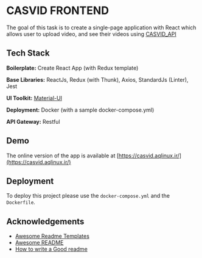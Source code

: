 # CASVID FRONTEND
The goal of this task is to create a single-page application with React which allows user to upload video, 
and see their videos using [CASVID_API](https://github.com/thg303/ghanavatian_20210705_api)  

## Tech Stack  
**Boilerplate:** Create React App (with Redux template)  
  
**Base Libraries:** ReactJs, Redux (with Thunk), Axios, StandardJs (Linter), Jest 
  
**UI Toolkit:** [Material-UI](https://material-ui.com/)  
  
**Deployment:** Docker (with a sample docker-compose.yml)  
  
**API Gateway:** Restful  
    
## Demo  
The online version of the app is available at [https://casvid.aqlinux.ir/](https://casvid.aqlinux.ir/)  
    
## Deployment  
To deploy this project please use the `docker-compose.yml` and the `Dockerfile`. 
  
## Acknowledgements  
 - [Awesome Readme Templates](https://awesomeopensource.com/project/elangosundar/awesome-README-templates)  
 - [Awesome README](https://github.com/matiassingers/awesome-readme)  
 - [How to write a Good readme](https://bulldogjob.com/news/449-how-to-write-a-good-readme-for-your-github-project)
